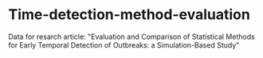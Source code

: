 # Time-detection-method-evaluation

Data for resarch article: "Evaluation and Comparison of Statistical Methods for Early Temporal Detection of Outbreaks: a Simulation-Based Study"
